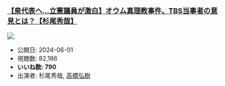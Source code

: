 ### [【泉代表へ…立憲議員が激白】オウム真理教事件、TBS当事者の意見とは？【杉尾秀哉】](https://www.youtube.com/watch?v=eXsztVBq3hI)
[![](https://img.youtube.com/vi/eXsztVBq3hI/sddefault.jpg)](https://www.youtube.com/watch?v=eXsztVBq3hI)
-   公開日: 2024-06-01
-   視聴数: 82,186
-   **いいね数: 790**
-   出演者: 杉尾秀哉, [高橋弘樹](/rehacq_fan/people/高橋弘樹 "wikilink")
